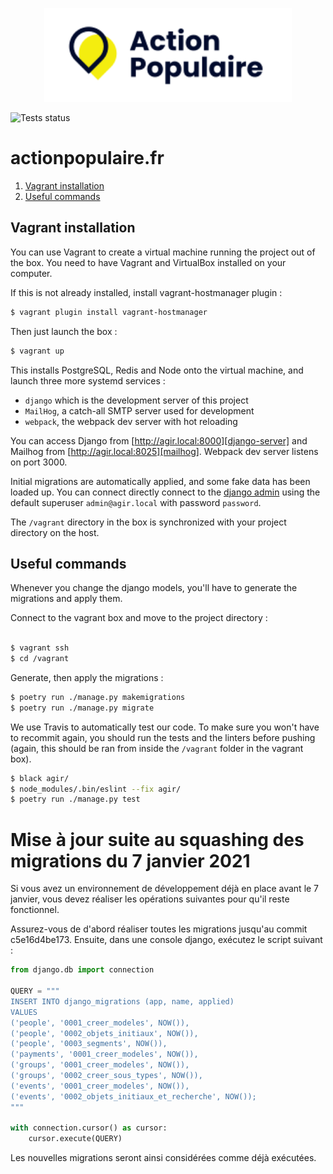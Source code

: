 <p align="center">
  <img height="150" src="https://github.com/lafranceinsoumise/actionpopulaire.fr/blob/staging/agir/front/components/genericComponents/logos/action-populaire.svg">
</p>

![Tests status](https://github.com/lafranceinsoumise/actionpopulaire.fr/actions/workflows/run-tests.yml/badge.svg)

# actionpopulaire.fr

1. [Vagrant installation](#vagrant)
2. [Useful commands](#frontend-pages)

## Vagrant installation

You can use Vagrant to create a virtual machine running the project out of the box.
You need to have Vagrant and VirtualBox installed on your computer. 


If this is not already installed, install vagrant-hostmanager plugin :
```bash 
$ vagrant plugin install vagrant-hostmanager
```
Then just launch the box :
```bash 
$ vagrant up
```

This installs PostgreSQL, Redis and Node onto the virtual
machine, and launch three more systemd services :

* `django` which is the development server of this project
* `MailHog`, a catch-all SMTP server used for development
* `webpack`, the webpack dev server with hot reloading

You can access Django from [http://agir.local:8000][django-server]
and Mailhog from [http://agir.local:8025][mailhog].
Webpack dev server listens on port 3000.

Initial migrations are automatically applied, and some fake data has been
loaded up. You can connect directly connect to the [django admin][django-admin] using the
default superuser `admin@agir.local` with password `password`.


The `/vagrant` directory in the box is synchronized with your
project directory on the host.

## Useful commands

Whenever you change the django models, you'll have to generate the migrations and apply them.

Connect to the vagrant box and move to the project directory :
```bash

$ vagrant ssh
$ cd /vagrant
```

Generate, then apply the migrations :
```bash
$ poetry run ./manage.py makemigrations
$ poetry run ./manage.py migrate
```

We use Travis to automatically test our code. To make sure you won't have to
recommit again, you should run the tests and the linters before pushing (again, this should
be ran from inside the `/vagrant` folder in the vagrant box).

```bash
$ black agir/
$ node_modules/.bin/eslint --fix agir/
$ poetry run ./manage.py test
``` 

# Mise à jour suite au squashing des migrations du 7 janvier 2021

Si vous avez un environnement de développement déjà en place avant le 7 janvier,
vous devez réaliser les opérations suivantes pour qu'il reste fonctionnel.

Assurez-vous de d'abord réaliser toutes les migrations jusqu'au commit c5e16d4be173.
Ensuite, dans une console django, exécutez le script suivant :

```python
from django.db import connection

QUERY = """
INSERT INTO django_migrations (app, name, applied)
VALUES 
('people', '0001_creer_modeles', NOW()),
('people', '0002_objets_initiaux', NOW()),
('people', '0003_segments', NOW()),
('payments', '0001_creer_modeles', NOW()),
('groups', '0001_creer_modeles', NOW()),
('groups', '0002_creer_sous_types', NOW()),
('events', '0001_creer_modeles', NOW()),
('events', '0002_objets_initiaux_et_recherche', NOW());
"""

with connection.cursor() as cursor:
    cursor.execute(QUERY)
```

Les nouvelles migrations seront ainsi considérées comme déjà exécutées.


[django-server]: http://agir.local:8000/
[mailhog]: http://agir.local:8025/
[django-admin]: http://agir.local:8000/admin/
